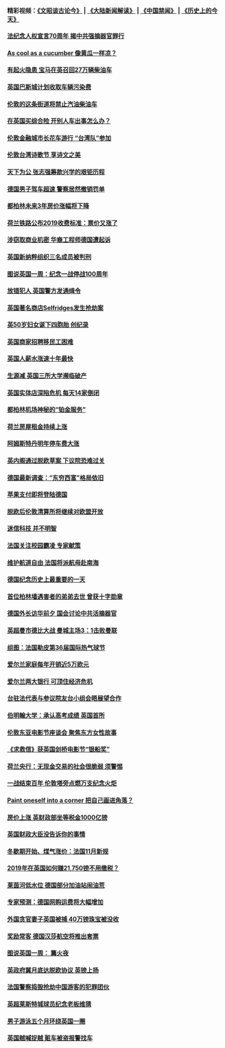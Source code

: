 #### 精彩视频：[《文昭谈古论今》](https://github.com/gfw-breaker/wenzhao/blob/master/README.md?t=11190931) | [《大陆新闻解读》](https://github.com/gfw-breaker/ntdtv-comedy/blob/master/README.md?t=11190931) | [《中国禁闻》](https://github.com/gfw-breaker/ntdtv-news/blob/master/README.md?t=11190931) | [《历史上的今天》](https://github.com/gfw-breaker/today-in-history/blob/master/README.md?t=11190931) 

#### [法纪念人权宣言70周年 揭中共强摘器官罪行](../pages/nsc974/n10860106.md?t=11190931) 

#### [As cool as a cucumber 像黄瓜一样凉？](../pages/nsc974/n10859489.md?t=11190931) 

#### [有起火隐患 宝马在英召回27万辆柴油车](../pages/nsc974/n10859484.md?t=11190931) 

#### [英国巴斯城计划收取车辆污染费](../pages/nsc974/n10859479.md?t=11190931) 

#### [伦敦的这条街道将禁止汽油柴油车](../pages/nsc974/n10859470.md?t=11190931) 

#### [在英国买综合险 开别人车出事怎么办？](../pages/nsc974/n10859464.md?t=11190931) 

#### [伦敦金融城市长花车游行 “台湾队”参加](../pages/nsc974/n10858774.md?t=11190931) 

#### [伦敦台湾诗歌节 享诗文之美](../pages/nsc974/n10858757.md?t=11190931) 

#### [天下为公 张志强筹款兴学的艰钜历程](../pages/nsc974/n10858732.md?t=11190931) 

#### [德国男子驾车超速 警察居然撤销罚单](../pages/nsc974/n10856259.md?t=11190931) 

#### [都柏林未来3年房价涨幅将下降](../pages/nsc974/n10856230.md?t=11190931) 

#### [荷兰铁路公布2019收费标准：票价又涨了](../pages/nsc974/n10856218.md?t=11190931) 

#### [涉窃取商业机密 华裔工程师德国遭起诉](../pages/nsc974/n10854819.md?t=11190931) 

#### [英国新纳粹组织三名成员被判刑](../pages/nsc974/n10854209.md?t=11190931) 

#### [图说英国一周：纪念一战停战100周年](../pages/nsc974/n10854258.md?t=11190931) 

#### [放错犯人 英国警方发通缉令](../pages/nsc974/n10854253.md?t=11190931) 

#### [英国著名商店Selfridges发生抢劫案](../pages/nsc974/n10854242.md?t=11190931) 

#### [英50岁妇女诞下四胞胎 创纪录](../pages/nsc974/n10854237.md?t=11190931) 

#### [英国商家招聘移民工困难](../pages/nsc974/n10854233.md?t=11190931) 

#### [英国人薪水涨速十年最快](../pages/nsc974/n10854228.md?t=11190931) 

#### [生源减 英国三所大学濒临破产](../pages/nsc974/n10854219.md?t=11190931) 

#### [英国实体店深陷危机 每天14家倒闭](../pages/nsc974/n10854195.md?t=11190931) 

#### [都柏林机场神秘的“铂金服务”](../pages/nsc974/n10853840.md?t=11190931) 

#### [荷兰房屋租金持续上涨](../pages/nsc974/n10853784.md?t=11190931) 

#### [阿姆斯特丹明年停车费大涨](../pages/nsc974/n10853736.md?t=11190931) 

#### [英内阁通过脱欧草案 下议院恐难过关](../pages/nsc974/n10852462.md?t=11190931) 

#### [德国最新调查：“东穷西富”格局依旧](../pages/nsc974/n10852268.md?t=11190931) 

#### [苹果支付即将登陆德国](../pages/nsc974/n10852246.md?t=11190931) 

#### [脱欧后伦敦清算所将继续对欧盟开放](../pages/nsc974/n10852082.md?t=11190931) 

#### [迷信科技 并不明智](../pages/nsc974/n10851197.md?t=11190931) 

#### [法国关注校园霸凌 专家献策](../pages/nsc974/n10851199.md?t=11190931) 

#### [维护航道自由 法国将派航母赴南海](../pages/nsc974/n10851001.md?t=11190931) 

#### [德国纪念历史上最重要的一天](../pages/nsc974/n10849304.md?t=11190931) 

#### [首位柏林墙遇害者的弟弟去世 曾获十字勋章](../pages/nsc974/n10849268.md?t=11190931) 

#### [德国外长访华前夕 国会讨论中共活摘器官](../pages/nsc974/n10848903.md?t=11190931) 

#### [英超曼市德比大战 曼城主场3：1击败曼联](../pages/nsc974/n10848899.md?t=11190931) 

#### [组图：法国勒皮第36届国际热气球节](../pages/nsc974/n10845459.md?t=11190931) 

#### [爱尔兰家庭每年开销近5万欧元](../pages/nsc974/n10844726.md?t=11190931) 

#### [爱尔兰两大银行 可顶住经济危机](../pages/nsc974/n10844706.md?t=11190931) 

#### [台驻法代表与参议院友台小组会晤展望合作](../pages/nsc974/n10843796.md?t=11190931) 

#### [伯明翰大学：承认高考成绩 英国首所](../pages/nsc974/n10843334.md?t=11190931) 

#### [伦敦东亚电影节座谈会 聚焦东方女性故事](../pages/nsc974/n10843306.md?t=11190931) 

#### [《求救信》获英国剑桥电影节“银船奖”](../pages/nsc974/n10842268.md?t=11190931) 

#### [荷兰央行：无现金交易的社会很脆弱 须警惕](../pages/nsc974/n10841150.md?t=11190931) 

#### [一战结束百年 伦敦塔旁点燃万支纪念火炬](../pages/nsc974/n10841092.md?t=11190931) 

#### [Paint oneself into a corner 把自己画进角落？](../pages/nsc974/n10841190.md?t=11190931) 

#### [房价上涨 英财政部坐等税金1000亿镑](../pages/nsc974/n10841187.md?t=11190931) 

#### [英国财政大臣没告诉你的事情](../pages/nsc974/n10841141.md?t=11190931) 

#### [冬歇期开始、煤气涨价：法国11月新规](../pages/nsc974/n10841075.md?t=11190931) 

#### [2019年在英国如何赚21,750镑不用缴税？](../pages/nsc974/n10841101.md?t=11190931) 

#### [莱茵河低水位 德国部分加油站闹油荒](../pages/nsc974/n10841002.md?t=11190931) 

#### [专家预测：德国网购运费将大幅增加](../pages/nsc974/n10840951.md?t=11190931) 

#### [外国贪官妻子英国被捕 40万镑珠宝被没收](../pages/nsc974/n10838830.md?t=11190931) 

#### [奖励常客 德国汉莎航空将推出套票](../pages/nsc974/n10838351.md?t=11190931) 

#### [图说英国一周： 篝火夜](../pages/nsc974/n10838913.md?t=11190931) 

#### [英政府冀月底达脱欧协议 英镑上扬](../pages/nsc974/n10838808.md?t=11190931) 

#### [法国警察捣毁抢劫中国游客的犯罪团伙](../pages/nsc974/n10838404.md?t=11190931) 

#### [英超莱斯特城球员纪念老板维猜](../pages/nsc974/n10838894.md?t=11190931) 

#### [男子游泳五个月环绕英国一圈](../pages/nsc974/n10838885.md?t=11190931) 

#### [英国贼喊捉贼 赃车被盗报警找车](../pages/nsc974/n10838877.md?t=11190931) 

